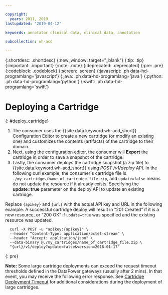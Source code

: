 ```yaml
---

copyright:
  years: 2011, 2019
lastupdated: "2019-04-12"

keywords: annotator clinical data, clinical data, annotation

subcollection: wh-acd

---
```


{:shortdesc: .shortdesc}
{:new_window: target="_blank"}
{:tip: .tip}
{:important: .important}
{:note: .note}
{:deprecated: .deprecated}
{:pre: .pre}
{:codeblock: .codeblock}
{:screen: .screen}
{:javascript: .ph data-hd-programlang='javascript'}
{:java: .ph data-hd-programlang='java'}
{:python: .ph data-hd-programlang='python'}
{:swift: .ph data-hd-programlang='swift'}

# Deploying a Cartridge
{: #deploy_cartridge}

1.  The consumer uses the {{site.data.keyword.wh-acd_short}} Configuration Editor to create a new cartridge (or modify an existing one) and customizes the contents (artifacts) of the cartridge to their domain.
2.  Next, using the configuration editor, the consumer will **Export** the cartridge in order to save a snapshot of the cartridge.
3.  Lastly, the consumer deploys the cartridge snapshot (a zip file) to  {{site.data.keyword.wh-acd_short}} using _POST /v1/deploy_ API. In the following curl example, the consumer's cartridge file is `./my_cartridges/name_of_cartridge_file.zip`, and `update=false` means do not update the resource if it already exists. Specifying the **update=true** parameter on the deploy API to update an existing cartridge.

Replace `{apikey}` and `{url}` with the actual API key and URL in the following example. A successful cartridge deploy will result in <q>201 Created</q> if it is a new resource, or <q>200 OK</q> if `update=true` was specified and the existing resource was updated.

```Curl
  curl -X POST -u "apikey:{apikey}" \
  --header “Content-Type: application/octet-stream” \
  --header "Accept: application/json" \
  --data-binary @./my_cartridges/name_of_cartridge_file.zip \
  "{url}/v1/deploy?update=false&version=2018-01-17"

```
{: pre}

**Note:**  Some large cartridge deployments can exceed the request timeout thresholds defined in the DataPower gateways (usually after 2 mins). In that event, you may receive the following error response. See [Cartridge Deployment Timeout](wh-acd?topic=wh-acd-troubleshoot#troubleshoot_deploy_timeout) for additional considerations during the deployment of large cartridges.
